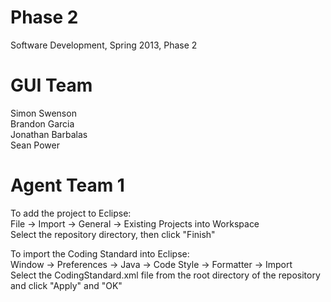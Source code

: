 Phase 2
============

Software Development, Spring 2013, Phase 2

GUI Team
=========
Simon Swenson  
Brandon Garcia  
Jonathan Barbalas  
Sean Power  

Agent Team 1
=============


To add the project to Eclipse:  
File -> Import -> General -> Existing Projects into Workspace  
Select the repository directory, then click "Finish"  

To import the Coding Standard into Eclipse:  
Window -> Preferences -> Java -> Code Style -> Formatter -> Import  
Select the CodingStandard.xml file from the root directory of the repository and click "Apply" and "OK"
